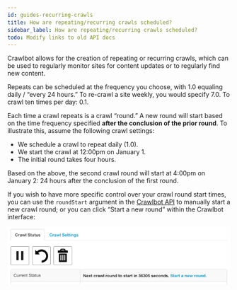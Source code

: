 ```yaml
---
id: guides-recurring-crawls
title: How are repeating/recurring crawls scheduled?
sidebar_label: How are repeating/recurring crawls scheduled?
todo: Modify links to old API docs
---
```


<div class="entry-content">
		<p>Crawlbot allows for the creation of repeating or recurring crawls, which can be used to regularly monitor sites for content updates or to regularly find new content.</p>
<p>Repeats can be scheduled at the frequency you choose, with 1.0 equaling daily / “every 24 hours.” To re-crawl a site weekly, you would specify 7.0. To crawl ten times per day: 0.1.</p>
<p>Each time a crawl repeats is a crawl “round.” A new round will start based on the time frequency specified <strong>after the conclusion of the prior round</strong>. To illustrate this, assume the following crawl settings:</p>
<ul>
<li>We schedule a crawl to repeat daily (1.0).</li>
<li>We start the crawl at 12:00pm on January 1.</li>
<li>The initial round takes four hours.</li>
</ul>
<p>Based on the above, the second crawl round will start at 4:00pm on January 2: 24 hours after the conclusion of the first round.</p>
<p>If you wish to have more specific control over your crawl round start times, you can use the <code>roundStart</code> argument in the <a href="api-crawlbot-api">Crawlbot API</a> to manually start a new crawl round; or you can click “Start a new round” within the Crawlbot interface:</p>

![](/img/ss_2016-0216_945.png)

</div>
			</div>
